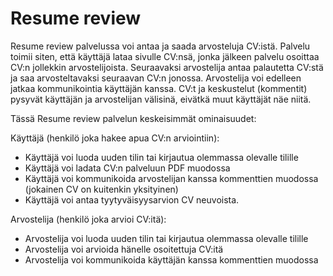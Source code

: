 # Resume review

Resume review palvelussa voi antaa ja saada arvosteluja CV:istä. Palvelu toimii siten, että käyttäjä lataa sivulle CV:nsä, jonka jälkeen palvelu osoittaa CV:n jollekkin arvostelijoista. Seuraavaksi arvostelija antaa palautetta CV:stä ja saa arvosteltavaksi seuraavan CV:n jonossa. Arvostelija voi edelleen jatkaa kommunikointia käyttäjän kanssa. CV:t ja keskustelut (kommentit) pysyvät käyttäjän ja arvostelijan välisinä, eivätkä muut käyttäjät näe niitä.

Tässä Resume review palvelun keskeisimmät ominaisuudet:

Käyttäjä (henkilö joka hakee apua CV:n arviointiin):
- Käyttäjä voi luoda uuden tilin tai kirjautua olemmassa olevalle tilille
- Käyttäjä voi ladata CV:n palveluun PDF muodossa
- Käyttäjä voi kommunikoida arvostelijan kanssa kommenttien muodossa (jokainen CV on kuitenkin yksityinen)
- Käyttäjä voi antaa tyytyväisyysarvion CV neuvoista.

Arvostelija (henkilö joka arvioi CV:itä):
- Arvostelija voi luoda uuden tilin tai kirjautua olemmassa olevalle tilille
- Arvostelija voi arvioida hänelle osoitettuja CV:itä
- Arvostelija voi kommunikoida käyttäjän kanssa kommenttien muodossa

